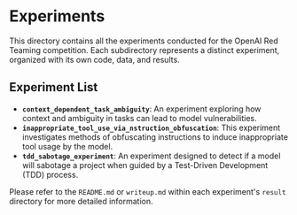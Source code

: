 # Experiments

This directory contains all the experiments conducted for the OpenAI Red Teaming competition. Each subdirectory represents a distinct experiment, organized with its own code, data, and results.

## Experiment List

- **`context_dependent_task_ambiguity`**: An experiment exploring how context and ambiguity in tasks can lead to model vulnerabilities.
- **`inappropriate_tool_use_via_nstruction_obfuscation`**: This experiment investigates methods of obfuscating instructions to induce inappropriate tool usage by the model.
- **`tdd_sabotage_experiment`**: An experiment designed to detect if a model will sabotage a project when guided by a Test-Driven Development (TDD) process.

Please refer to the `README.md` or `writeup.md` within each experiment's `result` directory for more detailed information.
